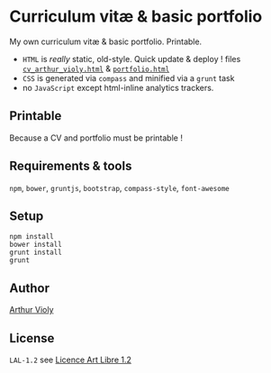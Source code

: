# Curriculum vitæ & basic portfolio
My own curriculum vitæ & basic portfolio. Printable. 

- `HTML` is *really* static, old-style. Quick update & deploy ! files [`cv_arthur_violy.html`](cv_arthur_violy.html) & [`portfolio.html`](portfolio.html)
- `CSS` is generated via `compass` and minified via a `grunt` task
- no `JavaScript` except html-inline analytics trackers. 

## Printable

Because a CV and portfolio must be printable !

## Requirements & tools

`npm`, `bower`, `gruntjs`, `bootstrap`, `compass-style`, `font-awesome` 

## Setup

```
npm install
bower install
grunt install
grunt
```

## Author 
[Arthur Violy](https://violy.net)

## License

`LAL-1.2` see [Licence Art Libre 1.2](LICENSE)
